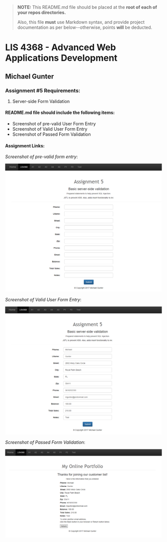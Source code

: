 > **NOTE:** This README.md file should be placed at the **root of each of your repos directories.**
>
>Also, this file **must** use Markdown syntax, and provide project documentation as per below--otherwise, points **will** be deducted.
>
>

# LIS 4368 - Advanced Web Applications Development

## Michael Gunter

### Assignment #5 Requirements:

1. Server-side Form Validation

#### README.md file should include the following items:

* Screenshot of pre-valid User Form Entry
* Screenshot of Valid User Form Entry
* Screenshot of Passed Form Validation


#### Assignment Links:

*Screenshot of pre-valid form entry*:

![Pre-valid User Form Entry](./img/a5c.png)

*Screenshot of Valid User Form Entry*:

![Valid User Form Entry](./img/a5a.png)

*Screenshot of Passed Form Validation*:

![Passed Form Validation](./img/a5b.png)
